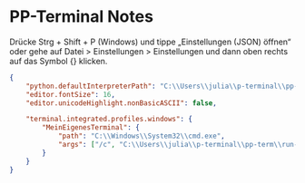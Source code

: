# PP-Terminal Notes

Drücke Strg + Shift + P (Windows) und tippe „Einstellungen (JSON) öffnen“ oder gehe auf Datei > Einstellungen > Einstellungen und dann oben rechts auf das Symbol {} klicken.

```json
{
    "python.defaultInterpreterPath": "C:\\Users\\julia\\p-terminal\\pp-term",
    "editor.fontSize": 16,
    "editor.unicodeHighlight.nonBasicASCII": false,

    "terminal.integrated.profiles.windows": {
        "MeinEigenesTerminal": {
            "path": "C:\\Windows\\System32\\cmd.exe",
            "args": ["/c", "C:\\Users\\julia\\p-terminal\\pp-term\\run-pp-term-fast.bat"]
        }
    }
}
```